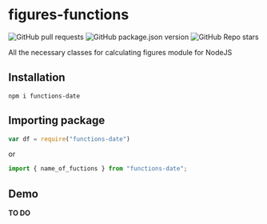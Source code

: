 # figures-functions

![GitHub pull requests](https://img.shields.io/github/issues-pr-raw/kry008/figures-functions) ![GitHub package.json version](https://img.shields.io/github/package-json/v/kry008/figures-functions) ![GitHub Repo stars](https://img.shields.io/github/stars/kry008/figures-functions?style=social)  

 All the necessary classes for calculating figures module for NodeJS

## Installation
```console
npm i functions-date
```
## Importing package
```js
var df = require("functions-date")
```
or
```js
import { name_of_fuctions } from "functions-date";
```

## Demo
**TO DO**